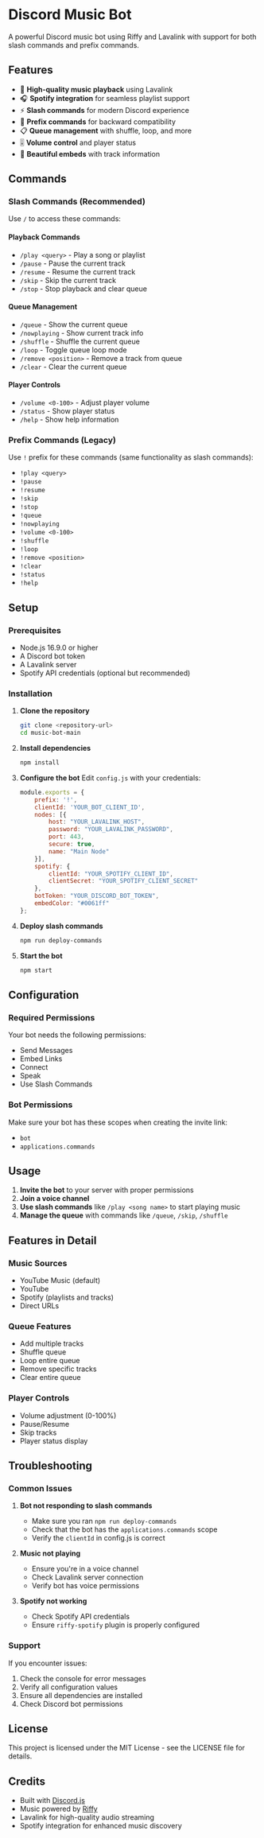 # Discord Music Bot

A powerful Discord music bot using Riffy and Lavalink with support for both slash commands and prefix commands.

## Features

- 🎵 **High-quality music playback** using Lavalink
- 🎧 **Spotify integration** for seamless playlist support
- ⚡ **Slash commands** for modern Discord experience
- 🔧 **Prefix commands** for backward compatibility
- 📋 **Queue management** with shuffle, loop, and more
- 🎚️ **Volume control** and player status
- 🎨 **Beautiful embeds** with track information

## Commands

### Slash Commands (Recommended)
Use `/` to access these commands:

#### Playback Commands
- `/play <query>` - Play a song or playlist
- `/pause` - Pause the current track
- `/resume` - Resume the current track
- `/skip` - Skip the current track
- `/stop` - Stop playback and clear queue

#### Queue Management
- `/queue` - Show the current queue
- `/nowplaying` - Show current track info
- `/shuffle` - Shuffle the current queue
- `/loop` - Toggle queue loop mode
- `/remove <position>` - Remove a track from queue
- `/clear` - Clear the current queue

#### Player Controls
- `/volume <0-100>` - Adjust player volume
- `/status` - Show player status
- `/help` - Show help information

### Prefix Commands (Legacy)
Use `!` prefix for these commands (same functionality as slash commands):
- `!play <query>`
- `!pause`
- `!resume`
- `!skip`
- `!stop`
- `!queue`
- `!nowplaying`
- `!volume <0-100>`
- `!shuffle`
- `!loop`
- `!remove <position>`
- `!clear`
- `!status`
- `!help`

## Setup

### Prerequisites
- Node.js 16.9.0 or higher
- A Discord bot token
- A Lavalink server
- Spotify API credentials (optional but recommended)

### Installation

1. **Clone the repository**
   ```bash
   git clone <repository-url>
   cd music-bot-main
   ```

2. **Install dependencies**
   ```bash
   npm install
   ```

3. **Configure the bot**
   Edit `config.js` with your credentials:
   ```javascript
   module.exports = {
       prefix: '!',
       clientId: 'YOUR_BOT_CLIENT_ID',
       nodes: [{
           host: "YOUR_LAVALINK_HOST",
           password: "YOUR_LAVALINK_PASSWORD",
           port: 443,
           secure: true,
           name: "Main Node"
       }],
       spotify: {
           clientId: "YOUR_SPOTIFY_CLIENT_ID",
           clientSecret: "YOUR_SPOTIFY_CLIENT_SECRET"
       },
       botToken: "YOUR_DISCORD_BOT_TOKEN",
       embedColor: "#0061ff"
   };
   ```

4. **Deploy slash commands**
   ```bash
   npm run deploy-commands
   ```

5. **Start the bot**
   ```bash
   npm start
   ```

## Configuration

### Required Permissions
Your bot needs the following permissions:
- Send Messages
- Embed Links
- Connect
- Speak
- Use Slash Commands

### Bot Permissions
Make sure your bot has these scopes when creating the invite link:
- `bot`
- `applications.commands`

## Usage

1. **Invite the bot** to your server with proper permissions
2. **Join a voice channel**
3. **Use slash commands** like `/play <song name>` to start playing music
4. **Manage the queue** with commands like `/queue`, `/skip`, `/shuffle`

## Features in Detail

### Music Sources
- YouTube Music (default)
- YouTube
- Spotify (playlists and tracks)
- Direct URLs

### Queue Features
- Add multiple tracks
- Shuffle queue
- Loop entire queue
- Remove specific tracks
- Clear entire queue

### Player Controls
- Volume adjustment (0-100%)
- Pause/Resume
- Skip tracks
- Player status display

## Troubleshooting

### Common Issues

1. **Bot not responding to slash commands**
   - Make sure you ran `npm run deploy-commands`
   - Check that the bot has the `applications.commands` scope
   - Verify the `clientId` in config.js is correct

2. **Music not playing**
   - Ensure you're in a voice channel
   - Check Lavalink server connection
   - Verify bot has voice permissions

3. **Spotify not working**
   - Check Spotify API credentials
   - Ensure `riffy-spotify` plugin is properly configured

### Support
If you encounter issues:
1. Check the console for error messages
2. Verify all configuration values
3. Ensure all dependencies are installed
4. Check Discord bot permissions

## License

This project is licensed under the MIT License - see the LICENSE file for details.

## Credits

- Built with [Discord.js](https://discord.js.org/)
- Music powered by [Riffy](https://github.com/parasop/riffy)
- Lavalink for high-quality audio streaming
- Spotify integration for enhanced music discovery
